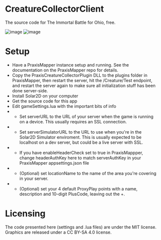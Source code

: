 # CreatureCollectorClient
The source code for The Immortal Battle for Ohio, free.

![image](https://user-images.githubusercontent.com/114430030/203230013-3863d461-1972-4b11-9ec1-db282a6f8b3a.png)
![image](https://user-images.githubusercontent.com/114430030/203230164-9353d677-9f1a-4e59-b367-6e0c41559dc9.png)

# Setup
* Have a PraxisMapper instance setup and running. See the documentation on the PraxisMapper repo for details.
* Copy the PraxisCreatureCollectorPlugin DLL to the plugins folder in PraxisMapper, then restart the server, hit the /Creature/Test endpoint, and restart the server again to make sure all initialization stuff has been done server-side.
* Install Solar2D on your computer
* Get the source code for this app
* Edit gameSettings.lua with the important bits of info
* * Set serverURL to the URL of your server when the game is running on a device. This usually requires an SSL connection.
* * Set serverSimulatorURL to the URL to use when you're in the Solar2D Simulator enviroment. This is usually expected to be localhost on a dev server, but could be a live server with SSL.
* * If you have enableHeaderCheck set to true in PraxisMappper, change headerAuthKey here to match serverAuthKey in your PraxisMapper appsettings.json file
* * (Optional) set locationName to the name of the area you're covering in your server.
* * (Optional) set your 4 default ProxyPlay points with a name, description and 10-digit PlusCode, leaving out the +. 

# Licensing
The code presented here (settings and .lua files) are under the MIT license.
Graphics are released under a CC BY-SA 4.0 license.
